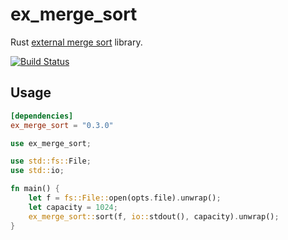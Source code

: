 # ex_merge_sort

Rust [external merge sort](https://en.wikipedia.org/wiki/External_sorting#External_merge_sort) library.

[![Build Status](https://github.com/winebarrel/ex_merge_sort/workflows/CI/badge.svg)](https://github.com/winebarrel/ex_merge_sort/actions)

## Usage

```toml
[dependencies]
ex_merge_sort = "0.3.0"
```

```rust
use ex_merge_sort;

use std::fs::File;
use std::io;

fn main() {
    let f = fs::File::open(opts.file).unwrap();
    let capacity = 1024;
    ex_merge_sort::sort(f, io::stdout(), capacity).unwrap();
}
```
